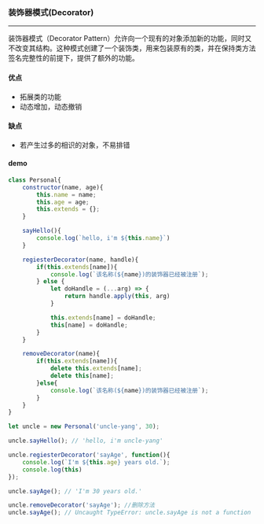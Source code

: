 ### 装饰器模式(Decorator)
-----------

装饰器模式（Decorator Pattern）允许向一个现有的对象添加新的功能，同时又不改变其结构。这种模式创建了一个装饰类，用来包装原有的类，并在保持类方法签名完整性的前提下，提供了额外的功能。

#### 优点
* 拓展类的功能
* 动态增加，动态撤销

#### 缺点
* 若产生过多的相识的对象，不易排错

#### demo
``` js
class Personal{
    constructor(name, age){
        this.name = name;
        this.age = age;
        this.extends = {};
    }

    sayHello(){
        console.log(`hello, i'm ${this.name}`)
    }

    regiesterDecorator(name, handle){
        if(this.extends[name]){
            console.log(`该名称(${name})的装饰器已经被注册`);
        } else {
            let doHandle = (...arg) => {
                return handle.apply(this, arg)
            }

            this.extends[name] = doHandle;
            this[name] = doHandle;
        }
    }

    removeDecorator(name){
        if(this.extends[name]){
            delete this.extends[name];
            delete this[name];
        }else{
            console.log(`该名称(${name})的装饰器已经被注册`);
        }
    }
}

let uncle = new Personal('uncle-yang', 30);

uncle.sayHello(); // 'hello, i'm uncle-yang'

uncle.regiesterDecorator('sayAge', function(){
    console.log(`I'm ${this.age} years old.`);
    console.log(this)
});

uncle.sayAge(); // 'I'm 30 years old.'

uncle.removeDecorator('sayAge'); //删除方法
uncle.sayAge(); // Uncaught TypeError: uncle.sayAge is not a function
```